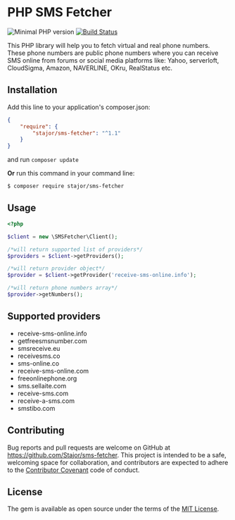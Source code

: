 # PHP SMS Fetcher

![Minimal PHP version](https://img.shields.io/packagist/php-v/stajor/sms-fetcher.svg)
[![Build Status](https://api.travis-ci.org/Stajor/sms-fetcher.svg?branch=master)](https://travis-ci.org/Stajor/sms-fetcher)

This PHP library will help you to fetch virtual and real phone numbers.
These phone numbers are public phone numbers where you can receive SMS online from forums or social media platforms like: Yahoo, serverloft, CloudSigma, Amazon, NAVERLINE, OKru, RealStatus etc.

## Installation

Add this line to your application's composer.json:

```json
{
    "require": {
        "stajor/sms-fetcher": "^1.1"
    }
}
```
and run `composer update`

**Or** run this command in your command line:

    $ composer require stajor/sms-fetcher
    
## Usage

```php
<?php

$client = new \SMSFetcher\Client();

/*will return supported list of providers*/
$providers = $client->getProviders();

/*will return provider object*/
$provider = $client->getProvider('receive-sms-online.info');

/*will return phone numbers array*/
$provider->getNumbers();
```

## Supported providers
* receive-sms-online.info
* getfreesmsnumber.com
* smsreceive.eu
* receivesms.co
* sms-online.co
* receive-sms-online.com
* freeonlinephone.org
* sms.sellaite.com
* receive-sms.com
* receive-a-sms.com
* smstibo.com

## Contributing

Bug reports and pull requests are welcome on GitHub at https://github.com/Stajor/sms-fetcher. This project is intended to be a safe, welcoming space for collaboration, and contributors are expected to adhere to the [Contributor Covenant](http://contributor-covenant.org) code of conduct.

## License

The gem is available as open source under the terms of the [MIT License](https://opensource.org/licenses/MIT).